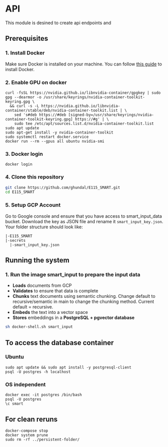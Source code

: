 # API

This module is desined to create api endpoints and

## **Prerequisites**

### **1. Install Docker**

Make sure Docker is installed on your machine. You can follow [this guide](https://docs.docker.com/get-docker/) to install Docker.

### 2. Enable GPU on docker

```
curl -fsSL https://nvidia.github.io/libnvidia-container/gpgkey | sudo gpg --dearmor -o /usr/share/keyrings/nvidia-container-toolkit-keyring.gpg \
  && curl -s -L https://nvidia.github.io/libnvidia-container/stable/deb/nvidia-container-toolkit.list | \
    sed 's#deb https://#deb [signed-by=/usr/share/keyrings/nvidia-container-toolkit-keyring.gpg] https://#g' | \
    sudo tee /etc/apt/sources.list.d/nvidia-container-toolkit.list
sudo apt update
sudo apt-get install -y nvidia-container-toolkit
sudo systemctl restart docker.service
docker run --rm --gpus all ubuntu nvidia-smi
```

### 3. Docker login

```
docker login
```

### **4. Clone this repository**

```bash
git clone https://github.com/ghundal/E115_SMART.git
cd E115_SMART
```

### **5. Setup GCP Account**

Go to Google console and ensure that you have access to smart_input_data bucket. Download the key as JSON file and rename it `smart_input_key.json`. Your folder structure should look like:

```
|-E115_SMART
|-secrets
  |-smart_input_key.json
```

## **Running the system**

### **1. Run the image smart_input to prepare the input data**

- **Loads** documents from GCP
- **Validates** to ensure that data is complete
- **Chunks** text documents using semantic chunking. Change default to recursive/semantic in main to change the chunking method. Current default = recursive.
- **Embeds** the text into a vector space
- **Stores** embeddings in a **PostgreSQL + pgvector database**

```bash
sh docker-shell.sh smart_input
```

## To access the database container

### Ubuntu

```
sudo apt update && sudo apt install -y postgresql-client
psql -U postgres -h localhost
```

### OS independent

```
docker exec -it postgres /bin/bash
psql -U postgres
\c smart
```

## For clean reruns

```
docker-compose stop
docker system prune
sudo rm -rf ../persistent-folder/
```

